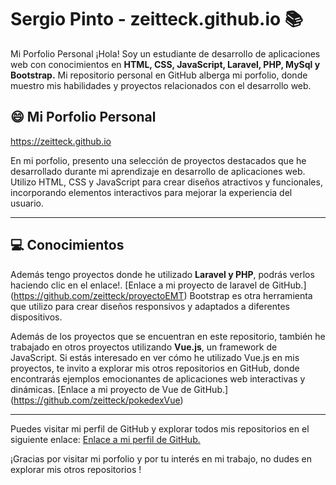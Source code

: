 # Sergio Pinto - zeitteck.github.io 📚
Mi Porfolio Personal 
¡Hola! Soy un estudiante de desarrollo de aplicaciones web con conocimientos en **HTML, CSS, JavaScript, Laravel, PHP, MySql y Bootstrap.**
Mi repositorio personal en GitHub alberga mi porfolio, donde muestro mis habilidades y proyectos relacionados con el desarrollo web.

## 😄 Mi Porfolio Personal 
https://zeitteck.github.io

En mi porfolio, presento una selección de proyectos destacados que he desarrollado durante mi aprendizaje en desarrollo de aplicaciones web. Utilizo HTML, CSS y JavaScript para crear diseños atractivos y funcionales, incorporando elementos interactivos para mejorar la experiencia del usuario.

---

## :computer: Conocimientos

Además tengo proyectos donde he utilizado **Laravel y PHP**, podrás verlos haciendo clic en el enlace!. [Enlace a mi proyecto de laravel de GitHub.] (https://github.com/zeitteck/proyectoEMT)
Bootstrap es otra herramienta que utilizo para crear diseños responsivos y adaptados a diferentes dispositivos.



Además de los proyectos que se encuentran en este repositorio, también he trabajado en otros proyectos utilizando **Vue.js**, un framework de JavaScript. Si estás interesado en ver cómo he utilizado Vue.js en mis proyectos, te invito a explorar mis otros repositorios en GitHub, donde encontrarás ejemplos emocionantes de aplicaciones web interactivas y dinámicas.
[Enlace a mi proyecto de Vue de GitHub.] (https://github.com/zeitteck/pokedexVue)

---


Puedes visitar mi perfil de GitHub y explorar todos mis repositorios en el siguiente enlace: 
[Enlace a mi perfil de GitHub.](https://github.com/zeitteck)

¡Gracias por visitar mi porfolio y por tu interés en mi trabajo, no dudes en explorar mis otros repositorios !
